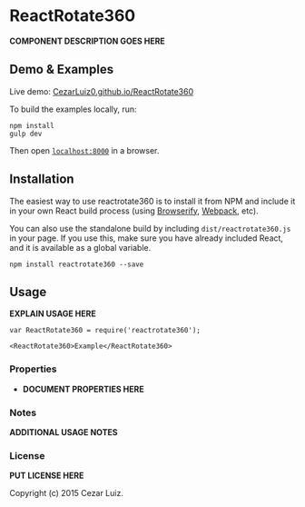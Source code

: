 # ReactRotate360

__COMPONENT DESCRIPTION GOES HERE__


## Demo & Examples

Live demo: [CezarLuiz0.github.io/ReactRotate360](http://CezarLuiz0.github.io/ReactRotate360/)

To build the examples locally, run:

```
npm install
gulp dev
```

Then open [`localhost:8000`](http://localhost:8000) in a browser.


## Installation

The easiest way to use reactrotate360 is to install it from NPM and include it in your own React build process (using [Browserify](http://browserify.org), [Webpack](http://webpack.github.io/), etc).

You can also use the standalone build by including `dist/reactrotate360.js` in your page. If you use this, make sure you have already included React, and it is available as a global variable.

```
npm install reactrotate360 --save
```


## Usage

__EXPLAIN USAGE HERE__

```
var ReactRotate360 = require('reactrotate360');

<ReactRotate360>Example</ReactRotate360>
```

### Properties

* __DOCUMENT PROPERTIES HERE__

### Notes

__ADDITIONAL USAGE NOTES__

### License

__PUT LICENSE HERE__

Copyright (c) 2015 Cezar Luiz.

